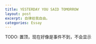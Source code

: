 ```yaml
---
title: YESTERDAY YOU SAID TOMORROW
layout: post
excerpt: 自律给我自由。
categories: Essay
---
```


TODO: 置顶，现在好像是事件不到，不会显示

